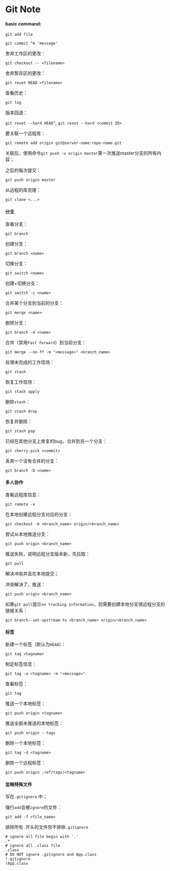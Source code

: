 # Git Note

#### basic command:

`git add file`

`git commit ^m 'message'`

舍弃工作区的更改：

 `git checkout -- <filename>`

舍弃暂存区的更改：

`git reset HEAD <filename>`

查看历史：

`git log`

版本回退：

`git reset --hard HEAD^`, `git reset --hard <commit ID>`

要关联一个远程库：

`git remote add origin git@server-name:repo-name.git`

关联后，使用命令`git push -u origin master`第一次推送master分支的所有内容；

之后的每次提交：

`git push origin master`

从远程的库克隆：

`git clone <...>`



#### 分支

查看分支：

`git branch`

创建分支：

`git branch <name>`

切换分支：

`git switch <name>`

创建+切换分支：

`git switch -c <name>`

合并某个分支到当前的分支：

`git merge <name>`

删除分支：

`git branch -d <name>`

合并（禁用`Fast forward`）到当前分支：

`git merge --no-ff -m "<message>" <branch_name>`

处理未完成的工作现场：

`git stash`

恢复工作现场：

`git stash apply`

删除`stash`：

`git stash drop`

恢复并删除：

`git stash pop`

已经在其他分支上修复的bug，合并到另一个分支：

`git cherry-pick <commit>`

丢弃一个没有合并的分支：

`git branch -D <name>`




#### 多人协作

查看远程库信息：

`git remote -v`

在本地创建远程分支对应的分支：

`git checkout -b <branch_name> origin/<branch_name>`

尝试从本地推送分支：

`git push origin <branch_name>`

推送失败，说明远程分支版本新，先拉取：

`git pull`

解决冲突并且在本地提交；

冲突解决了，推送：

`git push origin <branch_name>`

如果`git pull`提示`no tracking information`，则需要创建本地分支很远程分支的链接关系：

`git branch--set-upstream-to <branch_name> origin/<branch_name>`  



#### 标签

新建一个标签（默认为`HEAD`）：

`git tag <tagname>`

制定标签信息：

`git tag -a <tagname> -m "<message>"`

查看标签：

`git tag`

推送一个本地标签：

`git push origin <tagname>`

推送全部未推送的本地标签：

`git push origin --tags`

删除一个本地标签：

`git tag -d <tagname>`

删除一个远程标签：

`git push origin :ref/tags/<tagname>`

#### 忽略特殊文件

写在`.gitignore` 中；

强行`add`会被`ignore`的文件：

`git add -f <file_name>`

排除所有`.`开头的文件但不排除`.gitignore`

```shell
# ignore all file begin with '.'
.*
# ignore all .class file
.class
# DO NOT ignore .gitignore and App.class
!.gitignore
!App.class
```

